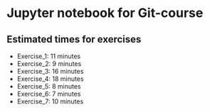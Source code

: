 # Jupyter notebook for Git-course

## Estimated times for exercises
* Exercise_1: 11 minutes
* Exercise_2: 9 minutes
* Exercise_3: 16 minutes
* Exercise_4: 18 minutes
* Exercise_5: 8 minutes
* Exercise_6: 7 minutes
* Exercise_7: 10 minutes
